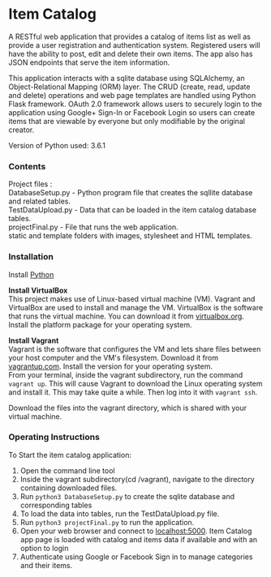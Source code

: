 # Item Catalog
A RESTful web application that provides a catalog of items list as well as provide a user registration and authentication system. Registered users will have the ability to post, edit and delete their own items. The app also has JSON endpoints that serve the item information.

This application interacts with a sqlite database using SQLAlchemy, an Object-Relational Mapping (ORM) layer. The CRUD (create, read, update and delete) operations and web page templates are handled using Python Flask framework. OAuth 2.0 framework allows users to securely login to the application using Google+ Sign-In or Facebook Login so users can create items that are viewable by everyone but only modifiable by the original creator.

Version of Python used: 3.6.1

### Contents
Project files : <br/>
DatabaseSetup.py - Python program file that creates the sqllite database and related tables.<br/>
TestDataUpload.py - Data that can be loaded in the item catalog database tables.<br/>
projectFinal.py - File that runs the web application.<br/>
static and template folders with images, stylesheet and HTML templates.



### Installation
Install [Python](https://www.python.org )<br/>

**Install VirtualBox** <br/>
This project makes use of Linux-based virtual machine (VM). Vagrant and VirtualBox are used to install and manage the VM. VirtualBox is the software that runs the virtual machine. You can download it from [virtualbox.org](https://www.virtualbox.org/wiki/Downloads). Install the platform package for your operating system.

**Install Vagrant**<br/>
Vagrant is the software that configures the VM and lets share files between your host computer and the VM's filesystem. Download it from [vagrantup.com](https://www.vagrantup.com/downloads.html). Install the version for your operating system.<br/>
From your terminal, inside the vagrant subdirectory, run the command `vagrant up`. This will cause Vagrant to download the Linux operating system and install it. This may take quite a while. Then log into it with `vagrant ssh`.

Download the files into the vagrant directory, which is shared with your virtual machine.
<br/>


### Operating Instructions
To Start the item catalog application:<br/>
1. Open the command line tool<br/>
2. Inside the vagrant subdirectory(cd /vagrant), navigate to the directory containing downloaded files. </br>
3. Run `python3 DatabaseSetup.py` to create the sqlite database and corresponding tables<br/>
4. To load the data into tables, run the TestDataUpload.py file.</br>
5. Run `python3 projectFinal.py` to run the application.</br>
6. Open your web browser and connect to [localhost:5000](http://localhost:5000/catalog/). Item Catalog app page is loaded with catalog and items data if available and with an option to login <br/>
7. Authenticate using Google or Facebook Sign in to manage categories and their items.
